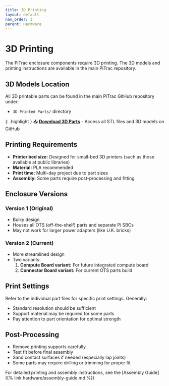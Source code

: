 ```yaml
---
title: 3D Printing
layout: default
nav_order: 3
parent: Hardware
---
```


# 3D Printing

The PiTrac enclosure components require 3D printing. The 3D models and printing instructions are available in the main PiTrac repository.

## 3D Models Location

All 3D printable parts can be found in the main PiTrac GitHub repository under:
- `3D Printed Parts/` directory

{: .highlight }
📥 **[Download 3D Parts](https://github.com/pitraclm/pitrac/tree/main/3D%20Printed%20Parts)** - Access all STL files and 3D models on GitHub

## Printing Requirements

- **Printer bed size:** Designed for small-bed 3D printers (such as those available at public libraries)
- **Material:** PLA recommended
- **Print time:** Multi-day project due to part sizes
- **Assembly:** Some parts require post-processing and fitting

## Enclosure Versions

### Version 1 (Original)
- Bulky design
- Houses all OTS (off-the-shelf) parts and separate Pi SBCs
- May not work for larger power adapters (like U.K. bricks)

### Version 2 (Current)
- More streamlined design
- Two variants:
  1. **Compute Board variant:** For future integrated compute board
  2. **Connector Board variant:** For current OTS parts build

## Print Settings

Refer to the individual part files for specific print settings. Generally:
- Standard resolution should be sufficient
- Support material may be required for some parts
- Pay attention to part orientation for optimal strength

## Post-Processing

- Remove printing supports carefully
- Test fit before final assembly
- Sand contact surfaces if needed (especially lap joints)
- Some parts may require drilling or trimming for proper fit

For detailed printing and assembly instructions, see the [Assembly Guide]({% link hardware/assembly-guide.md %}).